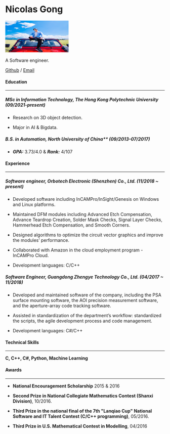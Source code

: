 Nicolas Gong
============

<img src=./best_image.jpg width="200" height="100">

A Software engineer. 

[Github](https://github.com/nicolgo) / [Email](<mailto:gongqifeng.vip@gmail.com>)


#### Education
-------------
##### MSc in Information Technology, The Hong Kong Polytechnic University (09/2021-present)

- Research on 3D object detection. 

- Major in AI & Bigdata.

##### B.S. in Automation, North University of China** (09/2013-07/2017)

- ***GPA:*** 3.73/4.0  &  ***Rank:*** 4/107


#### Experience
--------------
##### Software engineer, Orbotech Electronic (Shenzhen) Co., Ltd. (11/2018 ~ present)

- Developed software including InCAMPro/InSight/Genesis on Windows and Linux platforms.

- Maintained DFM modules including Advanced Etch Compensation, Advance Teardrop Creation, Solder
Mask Checks, Signal Layer Checks, Hammerhead Etch Compensation, and Smooth Corners.

- Designed algorithms to optimize the circuit vector graphics and improve the modules’ performance.

- Collaborated with Amazon in the cloud employment program - InCAMPro Cloud.

- Development languages: C/C++

##### Software Engineer, Guangdong Zhengye Technology Co., Ltd. (04/2017 ~ 11/2018)

- Developed and maintained software of the company, including the PSA surface mounting software, the AOI precision measurement software, and the aperture-array code tracking software.

- Assisted in standardization of the department’s workflow: standardized the scripts, the agile development process and code management.

-  Development languages: C#/C++

#### Technical Skills
--------------------
**C, C++, C#, Python, Machine Learning** 

#### Awards
----------
- **National Encouragement Scholarship** 2015 & 2016

- **Second Prize in National Collegiate Mathematics Contest (Shanxi Division)**, 10/2016.

- **Third Prize in the national final of the 7th "Lanqiao Cup" National Software and IT Talent Contest (C/C++ programming)**, 05/2016.

- **Third Prize in U.S. Mathematical Contest in Modelling**, 04/2016

